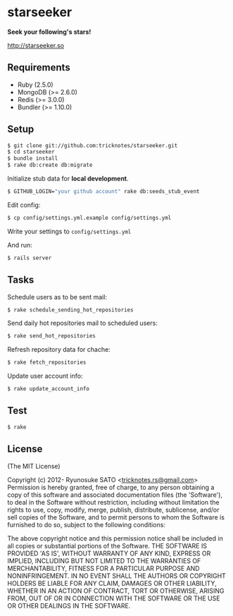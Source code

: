 # starseeker

**Seek your following's stars!**

http://starseeker.so

## Requirements

* Ruby    (2.5.0)
* MongoDB (>= 2.6.0)
* Redis   (>= 3.0.0)
* Bundler (>= 1.10.0)

## Setup

``` sh
$ git clone git://github.com:tricknotes/starseeker.git
$ cd starseeker
$ bundle install
$ rake db:create db:migrate
```

Initialize stub data for **local development**.
``` sh
$ GITHUB_LOGIN="your github account" rake db:seeds_stub_event
```

Edit config:
``` sh
$ cp config/settings.yml.example config/settings.yml
```

Write your settings to `config/settings.yml`

And run:
``` sh
$ rails server
```

## Tasks

Schedule users as to be sent mail:
``` sh
$ rake schedule_sending_hot_repositories
```

Send daily hot repositories mail to scheduled users:
``` sh
$ rake send_hot_repositories
```

Refresh repository data for chache:
``` sh
$ rake fetch_repositories
```

Update user account info:
``` sh
$ rake update_account_info
```

## Test

``` sh
$ rake
```

## License

(The MIT License)

Copyright (c) 2012- Ryunosuke SATO &lt;tricknotes.rs@gmail.com&gt;
Permission is hereby granted, free of charge, to any person obtaining a copy of this software and associated documentation files (the 'Software'), to deal in the Software without restriction, including without limitation the rights to use, copy, modify, merge, publish, distribute, sublicense, and/or sell copies of the Software, and to permit persons to whom the Software is furnished to do so, subject to the following conditions:

The above copyright notice and this permission notice shall be included in all copies or substantial portions of the Software.
THE SOFTWARE IS PROVIDED 'AS IS', WITHOUT WARRANTY OF ANY KIND, EXPRESS OR IMPLIED, INCLUDING BUT NOT LIMITED TO THE WARRANTIES OF MERCHANTABILITY, FITNESS FOR A PARTICULAR PURPOSE AND NONINFRINGEMENT. IN NO EVENT SHALL THE AUTHORS OR COPYRIGHT HOLDERS BE LIABLE FOR ANY CLAIM, DAMAGES OR OTHER LIABILITY, WHETHER IN AN ACTION OF CONTRACT, TORT OR OTHERWISE, ARISING FROM, OUT OF OR IN CONNECTION WITH THE SOFTWARE OR THE USE OR OTHER DEALINGS IN THE SOFTWARE.
